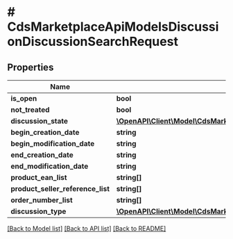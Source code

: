 # # CdsMarketplaceApiModelsDiscussionDiscussionSearchRequest

## Properties

Name | Type | Description | Notes
------------ | ------------- | ------------- | -------------
**is_open** | **bool** |  | [optional]
**not_treated** | **bool** |  | [optional]
**discussion_state** | [**\OpenAPI\Client\Model\CdsMarketplaceApiModelsDiscussionDtosDiscussionStateFilter**](CdsMarketplaceApiModelsDiscussionDtosDiscussionStateFilter.md) |  | [optional]
**begin_creation_date** | **string** |  | [optional]
**begin_modification_date** | **string** |  | [optional]
**end_creation_date** | **string** |  | [optional]
**end_modification_date** | **string** |  | [optional]
**product_ean_list** | **string[]** |  | [optional]
**product_seller_reference_list** | **string[]** |  | [optional]
**order_number_list** | **string[]** |  | [optional]
**discussion_type** | [**\OpenAPI\Client\Model\CdsMarketplaceApiModelsDiscussionDtosDiscussionTypeFilter**](CdsMarketplaceApiModelsDiscussionDtosDiscussionTypeFilter.md) |  | [optional]

[[Back to Model list]](../../README.md#models) [[Back to API list]](../../README.md#endpoints) [[Back to README]](../../README.md)
